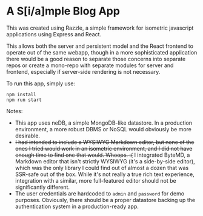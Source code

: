 # A S[i/a]mple Blog App

This was created using Razzle, a simple framework for isometric javascript applications using Express and React.

This allows both the server and persistent model and the React frontend to operate out of the same webapp, though in
a more sophisticated application there would be a good reason to separate those concerns into separate repos or create
a mono-repo with separate modules for server and frontend, especially if server-side rendering is not necessary. 

To run this app, simply use:
```
npm install
npm run start 
```

Notes:

* This app uses neDB, a simple MongoDB-like datastore. In a production environment, a more robust DBMS or NoSQL
would obviously be more desirable.
* ~~I had intended to include a WYSIWYG Markdown editor, but none of the ones I tried would work in an isometric
environment, and I did not have enough time to find one that would. Whoops. :(~~ I integrated ByteMD, a Markdown
editor that isn't strictly WYSIWYG (it's a side-by-side editor), which was the only library I could find out of
almost a dozen that was SSR-safe out of the box. While it's not really a true rich text experience, integration
with a similar, more full-featured editor should not be significantly different.
* The user credentials are hardcoded to ``admin`` and ``password`` for demo purposes. Obviously, there should be
a proper datastore backing up the authentication system in a production-ready app.
